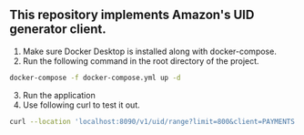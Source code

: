 ## This repository implements Amazon's UID generator client. 
1. Make sure Docker Desktop is installed along with docker-compose.
2. Run the following command in the root directory of the project.
```bash 
docker-compose -f docker-compose.yml up -d
```
3. Run the application
4. Use following curl to test it out.
```bash
curl --location 'localhost:8090/v1/uid/range?limit=800&client=PAYMENTS'
```